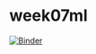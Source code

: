 # week07ml

[![Binder](https://mybinder.org/badge_logo.svg)](https://mybinder.org/v2/gh/benjum/week07ml/HEAD)
